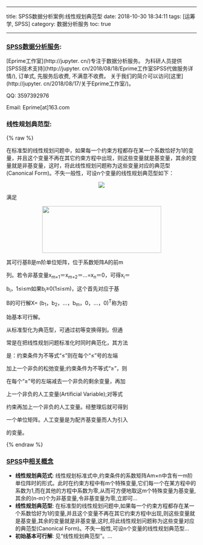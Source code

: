 
---
title: SPSS数据分析案例:线性规划典范型
date: 2018-10-30 18:34:11
tags: [运筹学, SPSS]
category: 数据分析服务
toc: true

---



<span></span>
<!-- more -->

### [SPSS](/tags/SPSS/)[数据分析服务](/categories/数据分析服务/):
[Eprime工作室](http://jupyter. cn/)专注于数据分析服务。
为科研人员提供[SPSS技术支持](http://jupyter. cn/2018/08/18/Eprime工作室SPSS代做服务详情/), 订单式, 先服务后收费, 不满意不收费。
关于我们的简介可以访问[这里](http://jupyter. cn/2018/08/17/关于Eprime工作室/)。

QQ: 3597392976

Email: Eprime[at]163.com



### 线性规划典范型:

{% raw %}
<div class="p1">在标准型的线性规划问题中，如果每一个约束方程都存在某一个系数恰好为1的变量，并且这个变量不再在其它约束方程中出现，则这些变量就是基变量，其余的变量就是非基变量，这时，将此线性规划问题称为这些变量对应的典范型(Canonical Form)。不失一般性，可设n个变量的线性规划典范型如下：

<p align="center"><img align="absmiddle" src="/CRFDPIC/R200806043/R200806043.1327.11%5B4d94be0e805b%5D.gif"></p>

满足

<p align="center"><span class="imgdiv" style="text-align:center;"><img onclick="zoomPic(this);" align="absmiddle" width="315" height="124" src="/CRFDPIC/R200806043/R200806043.1327.13%5B404555291103%5D.png"></span></p>

其可行基B是m阶单位矩阵，位于系数矩阵A的前m

列。若令非基变量x<sub>m+1</sub>＝x<sub>m+2</sub>＝…=x<sub>n</sub>＝0，可得x<sub>i</sub>＝

b<sub>i</sub>，1≤i≤m如果b<sub>i</sub>≥0(1≤i≤m)，这个首先对应于基

B的可行解X= (b<sub>1</sub>，b<sub>2</sub>，…，b<sub>m</sub>，0，…，0)<sup>T</sup>称为初

始基本可行解。

<p>从标准型化为典范型，可通过初等变换得到。但通

常是在把线性规划问题标准化时同时典范化，其方法

是：约束条件为不等式“≤”则在每个“≤”号的左端

加上一个非负的松弛变量;约束条件为不等式“≥”，则

在每个“≥”号的左端减去一个非负的剩余变量，再加

上一个非负的人工变量(Artificial Variable);对等式

约束再加上一个非负的人工变量。经整理后就可得到

一个单位矩阵。人工变量是为配齐基变量而人为引入

的变量。</p></div>
{% endraw %}



### [SPSS](/tags/SPSS/)中[相关概念](/categories/数据分析服务)

- **线性规划典范式**: 线性规划标准式中,约束条件的系数矩阵Am×n中含有一m阶单位阵时的形式。此时在约束方程中有m个特殊变量,它们每一个在某方程中的系数为1,而在其他的方程中系数为零,从而可方便地取这m个特殊变量为基变量,其余的(n-m)个为非基变量,令非基变量为零,立即可...
- **线性规划典范型**: 在标准型的线性规划问题中,如果每一个约束方程都存在某一个系数恰好为1的变量,并且这个变量不再在其它约束方程中出现,则这些变量就是基变量,其余的变量就是非基变量,这时,将此线性规划问题称为这些变量对应的典范型(Canonical Form)。不失一般性,可设n个变量的线性规划典范型...
- **初始基本可行解**: 见“线性规划典范型”。...





